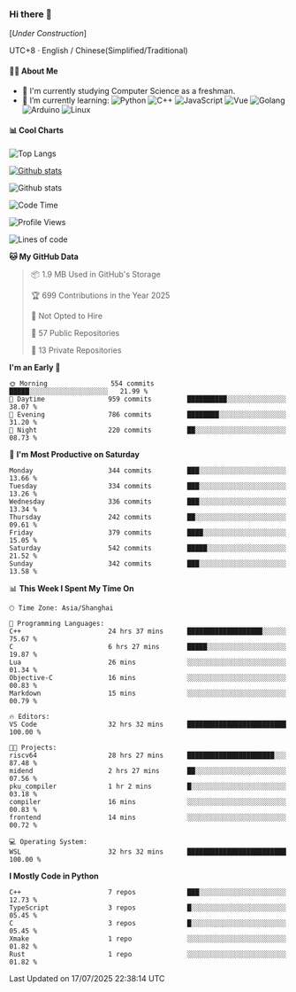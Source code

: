### Hi there 👋

\[*Under Construction*\]

UTC+8 · English / Chinese(Simplified/Traditional)

<!--
**NoNormalCreeper/NoNormalCreeper** is a ✨ _special_ ✨ repository because its `README.md` (this file) appears on your GitHub profile.

Here are some ideas to get you started:

- 🔭 I’m currently working on ...
- 🌱 I’m currently learning ...
- 👯 I’m looking to collaborate on ...
- 🤔 I’m looking for help with ...
- 💬 Ask me about ...
- 📫 How to reach me: ...
- 😄 Pronouns: ...
- ⚡ Fun fact: ...
-->

#### 👩‍💻 About Me

- 🏫 I'm currently studying Computer Science as a freshman.
- 🌱 I’m currently learning: 
![Python](https://img.shields.io/badge/-Python-blue?style=flat-square&logo=Python&logoColor=fff)
![C++](https://img.shields.io/badge/-C%2B%2B-00599C?style=flat-square&logo=C%2B%2B&logoColor=fff)
![JavaScript](https://img.shields.io/badge/-JavaScript-ffca18?style=flat-square&logo=JavaScript&logoColor=fff)
![Vue](https://img.shields.io/badge/-Vue-4FC08D?style=flat-square&logo=Vue.js&logoColor=fff)
![Golang](https://img.shields.io/badge/-Go-007d9c?style=flat-square&logo=Go&logoColor=fff)
![Arduino](https://img.shields.io/badge/-Arduino-00979D?style=flat-square&logo=Arduino&logoColor=fff)
![Linux](https://img.shields.io/badge/-Linux-FCC624?style=flat-square&logo=Linux&logoColor=fff)

#### 📊 Cool Charts

![Top Langs](https://readme-stats-zeta-six.vercel.app/api/top-langs/?username=NoNormalCreeper&layout=compact)

[![Github stats](https://readme-stats-zeta-six.vercel.app/api?username=NoNormalCreeper&show=reviews,discussions_started,discussions_answered,prs_merged,prs_merged_percentage)](https://github.com/anuraghazra/github-readme-stats)

![Github stats](https://github-profile-trophy.vercel.app/?username=NoNormalCreeper)


<!--START_SECTION:waka-->
![Code Time](http://img.shields.io/badge/Code%20Time-660%20hrs%2013%20mins-blue)

![Profile Views](http://img.shields.io/badge/Profile%20Views-1-blue)

![Lines of code](https://img.shields.io/badge/From%20Hello%20World%20I%27ve%20Written-4.2%20million%20lines%20of%20code-blue)

**🐱 My GitHub Data** 

> 📦 1.9 MB Used in GitHub's Storage 
 > 
> 🏆 699 Contributions in the Year 2025
 > 
> 🚫 Not Opted to Hire
 > 
> 📜 57 Public Repositories 
 > 
> 🔑 13 Private Repositories 
 > 
**I'm an Early 🐤** 

```text
🌞 Morning                554 commits         █████░░░░░░░░░░░░░░░░░░░░   21.99 % 
🌆 Daytime                959 commits         ██████████░░░░░░░░░░░░░░░   38.07 % 
🌃 Evening                786 commits         ████████░░░░░░░░░░░░░░░░░   31.20 % 
🌙 Night                  220 commits         ██░░░░░░░░░░░░░░░░░░░░░░░   08.73 % 
```
📅 **I'm Most Productive on Saturday** 

```text
Monday                   344 commits         ███░░░░░░░░░░░░░░░░░░░░░░   13.66 % 
Tuesday                  334 commits         ███░░░░░░░░░░░░░░░░░░░░░░   13.26 % 
Wednesday                336 commits         ███░░░░░░░░░░░░░░░░░░░░░░   13.34 % 
Thursday                 242 commits         ██░░░░░░░░░░░░░░░░░░░░░░░   09.61 % 
Friday                   379 commits         ████░░░░░░░░░░░░░░░░░░░░░   15.05 % 
Saturday                 542 commits         █████░░░░░░░░░░░░░░░░░░░░   21.52 % 
Sunday                   342 commits         ███░░░░░░░░░░░░░░░░░░░░░░   13.58 % 
```


📊 **This Week I Spent My Time On** 

```text
🕑︎ Time Zone: Asia/Shanghai

💬 Programming Languages: 
C++                      24 hrs 37 mins      ███████████████████░░░░░░   75.67 % 
C                        6 hrs 27 mins       █████░░░░░░░░░░░░░░░░░░░░   19.87 % 
Lua                      26 mins             ░░░░░░░░░░░░░░░░░░░░░░░░░   01.34 % 
Objective-C              16 mins             ░░░░░░░░░░░░░░░░░░░░░░░░░   00.83 % 
Markdown                 15 mins             ░░░░░░░░░░░░░░░░░░░░░░░░░   00.79 % 

🔥 Editors: 
VS Code                  32 hrs 32 mins      █████████████████████████   100.00 % 

🐱‍💻 Projects: 
riscv64                  28 hrs 27 mins      ██████████████████████░░░   87.48 % 
midend                   2 hrs 27 mins       ██░░░░░░░░░░░░░░░░░░░░░░░   07.56 % 
pku_compiler             1 hr 2 mins         █░░░░░░░░░░░░░░░░░░░░░░░░   03.18 % 
compiler                 16 mins             ░░░░░░░░░░░░░░░░░░░░░░░░░   00.83 % 
frontend                 14 mins             ░░░░░░░░░░░░░░░░░░░░░░░░░   00.72 % 

💻 Operating System: 
WSL                      32 hrs 32 mins      █████████████████████████   100.00 % 
```

**I Mostly Code in Python** 

```text
C++                      7 repos             ███░░░░░░░░░░░░░░░░░░░░░░   12.73 % 
TypeScript               3 repos             █░░░░░░░░░░░░░░░░░░░░░░░░   05.45 % 
C                        3 repos             █░░░░░░░░░░░░░░░░░░░░░░░░   05.45 % 
Xmake                    1 repo              ░░░░░░░░░░░░░░░░░░░░░░░░░   01.82 % 
Rust                     1 repo              ░░░░░░░░░░░░░░░░░░░░░░░░░   01.82 % 
```




 Last Updated on 17/07/2025 22:38:14 UTC
<!--END_SECTION:waka-->

